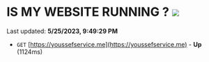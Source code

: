# IS MY WEBSITE RUNNING ? [![](https://img.shields.io/static/v1?label=Sponsor&message=%E2%9D%A4&logo=GitHub&color=%23fe8e86)](https://github.com/sponsors/<username>)

Last updated: **5/25/2023, 9:49:29 PM**

- `GET` [https://youssefservice.me](https://youssefservice.me) - **Up** (1124ms)
